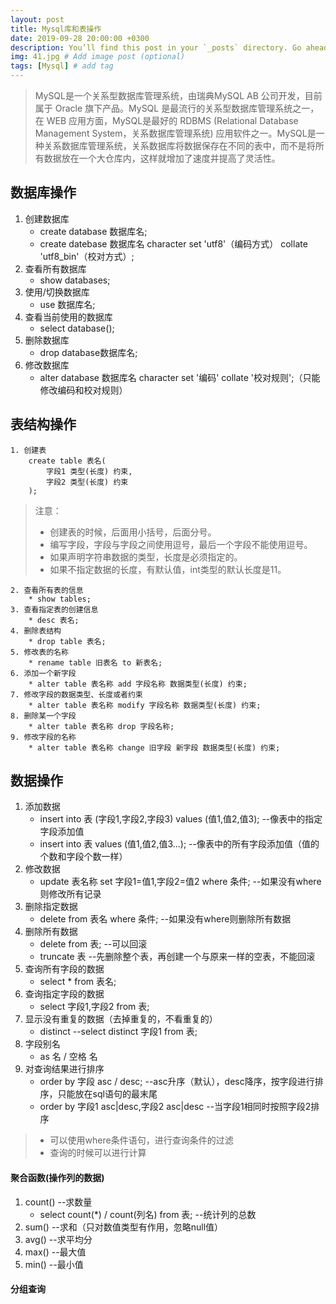 ```yaml
---
layout: post
title: Mysql库和表操作
date: 2019-09-28 20:00:00 +0300
description: You’ll find this post in your `_posts` directory. Go ahead and edit it and re-build the site to see your changes. # Add post description (optional)
img: 41.jpg # Add image post (optional)
tags: [Mysql] # add tag
---
```


>MySQL是一个关系型数据库管理系统，由瑞典MySQL AB 公司开发，目前属于 Oracle 旗下产品。MySQL 是最流行的关系型数据库管理系统之一，在 WEB 应用方面，MySQL是最好的 RDBMS (Relational Database Management System，关系数据库管理系统) 应用软件之一。MySQL是一种关系数据库管理系统，关系数据库将数据保存在不同的表中，而不是将所有数据放在一个大仓库内，这样就增加了速度并提高了灵活性。

## 数据库操作

1. 创建数据库
	* create database 数据库名;
	* create datebase 数据库名 character set 'utf8'（编码方式） collate 'utf8_bin'（校对方式）;
2. 查看所有数据库
	* show databases;
3. 使用/切换数据库
	* use 数据库名;
4. 查看当前使用的数据库
	* select database();
5. 删除数据库
	* drop database数据库名;
6. 修改数据库
	* alter database 数据库名 character set '编码' collate '校对规则';（只能修改编码和校对规则）

## 表结构操作
```
1. 创建表
	create table 表名(
		字段1 类型(长度) 约束,
		字段2 类型(长度) 约束
	);
```

>注意：
> + 创建表的时候，后面用小括号，后面分号。
> + 编写字段，字段与字段之间使用逗号，最后一个字段不能使用逗号。
> + 如果声明字符串数据的类型，长度是必须指定的。
> + 如果不指定数据的长度，有默认值，int类型的默认长度是11。

```
2. 查看所有表的信息
	* show tables;
3. 查看指定表的创建信息
	* desc 表名;
4. 删除表结构
	* drop table 表名;
5. 修改表的名称
	* rename table 旧表名 to 新表名;
6. 添加一个新字段
	* alter table 表名称 add 字段名称 数据类型(长度) 约束;
7. 修改字段的数据类型、长度或者约束
	* alter table 表名称 modify 字段名称 数据类型(长度) 约束;
8. 删除某一个字段
	* alter table 表名称 drop 字段名称;
9. 修改字段的名称
	* alter table 表名称 change 旧字段 新字段 数据类型(长度) 约束;
```

## 数据操作

1. 添加数据
	* insert into 表 (字段1,字段2,字段3) values (值1,值2,值3);    --像表中的指定字段添加值
	* insert into 表 values (值1,值2,值3...);   					--像表中的所有字段添加值（值的个数和字段个数一样）
2. 修改数据
	* update 表名称 set 字段1=值1,字段2=值2 where 条件;    		--如果没有where则修改所有记录
3. 删除指定数据
	* delete from 表名 where 条件;    							--如果没有where则删除所有数据
4. 删除所有数据
	* delete from 表;	--可以回滚
	* truncate 表    --先删除整个表，再创建一个与原来一样的空表，不能回滚
5. 查询所有字段的数据
	* select * from 表名;
6. 查询指定字段的数据
	* select 字段1,字段2 from 表;
7. 显示没有重复的数据（去掉重复的，不看重复的）
	* distinct    --select distinct 字段1 from 表;
8. 字段别名
	* as 名  /  空格 名
9. 对查询结果进行排序
	* order by 字段 asc / desc;	--asc升序（默认），desc降序，按字段进行排序，只能放在sql语句的最末尾
	* order by 字段1 asc|desc,字段2 asc|desc 	--当字段1相同时按照字段2排序
> * 可以使用where条件语句，进行查询条件的过滤
> * 查询的时候可以进行计算

#### 聚合函数(操作列的数据)

1. count()	--求数量
	* select count(*) / count(列名) from 表;		--统计列的总数
2. sum()	--求和（只对数值类型有作用，忽略null值）
3. avg()	--求平均分
4. max()	--最大值
5. min()	--最小值

#### 分组查询